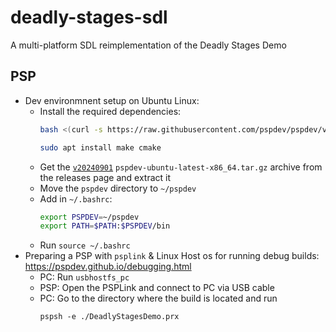 # deadly-stages-sdl
A multi-platform SDL reimplementation of the Deadly Stages Demo

## PSP
- Dev environmnent setup on Ubuntu Linux:
    - Install the required dependencies:
        ```bash
        bash <(curl -s https://raw.githubusercontent.com/pspdev/pspdev/v20240901/prepare.sh)
        ```
        ```bash
        sudo apt install make cmake
        ```
    - Get the [`v20240901`](https://github.com/pspdev/pspdev/releases/tag/v20240901) `pspdev-ubuntu-latest-x86_64.tar.gz` archive from the releases page and extract it
    - Move the `pspdev` directory to `~/pspdev`
    - Add in `~/.bashrc`:
        ```bash
        export PSPDEV=~/pspdev
        export PATH=$PATH:$PSPDEV/bin
        ```
    - Run `source ~/.bashrc`
- Preparing a PSP with `psplink` & Linux Host os for running debug builds: https://pspdev.github.io/debugging.html
    - PC: Run `usbhostfs_pc`
    - PSP: Open the PSPLink and connect to PC via USB cable
    - PC: Go to the directory where the build is located and run
        ```
        pspsh -e ./DeadlyStagesDemo.prx
        ```